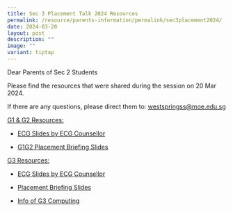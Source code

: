 ```yaml
---
title: Sec 3 Placement Talk 2024 Resources
permalink: /resource/parents-information/permalink/sec3placement2024/
date: 2024-03-20
layout: post
description: ""
image: ""
variant: tiptap
---
```

<p>Dear Parents of Sec 2 Students</p>
<p>Please find the resources that were shared during the session on 20 Mar
2024.</p>
<p>If there are any questions, please direct them to: <a href="mailto:westspringss@moe.edu.sg" rel="noopener noreferrer nofollow" target="_blank">westspringss@moe.edu.sg</a>
</p>
<p><u>G1 &amp; G2 Resources:</u>
</p>
<ul data-tight="true" class="tight">
<li>
<p><a href="https://drive.google.com/file/d/1ii1XZ9uJmcua1i9lTN0u00XxiHCawdWm/view?usp=drive_link" rel="noopener noreferrer nofollow" target="_blank">ECG Slides by ECG Counsellor</a>
</p>
</li>
<li>
<p><a href="https://drive.google.com/file/d/1rY4tEcsfg4Vl8QVrucLyL0E8aQQURg3s/view?usp=drive_link" rel="noopener noreferrer nofollow" target="_blank">G1G2 Placement Briefing Slides</a>
</p>
</li>
</ul>
<p><u>G3 Resources:</u>
</p>
<ul data-tight="true" class="tight">
<li>
<p><a href="https://drive.google.com/file/d/1GU0lNWK2iFT_sL5rz0-EmTG2cFgSoMD1/view?usp=drive_link" rel="noopener noreferrer nofollow" target="_blank">ECG Slides by ECG Counsellor</a>
</p>
</li>
<li>
<p><a href="https://drive.google.com/file/d/1Ba_eRX432mAk8JDCpOd45MVCdaOokkOU/view?usp=drive_link" rel="noopener noreferrer nofollow" target="_blank">Placement Briefing Slides</a>
</p>
</li>
<li>
<p><a href="https://drive.google.com/drive/folders/1a_-OiqjP2HUyPoyWtJXM6GoapffgkuRX?usp=sharing" rel="noopener noreferrer nofollow" target="_blank">Info of G3 Computing</a>
</p>
</li>
</ul>
<p></p>